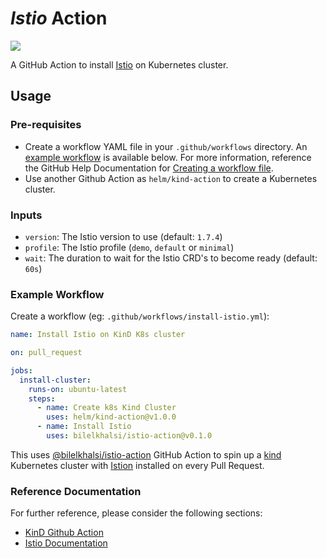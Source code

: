 # *Istio* Action

[![](https://github.com/bilelkhalsi/istio-action/workflows/TestIstioInstall/badge.svg?branch=master)](https://github.com/bilelkhalsi/istio-action/actions)

A GitHub Action to install [Istio](https://istio.io/) on Kubernetes cluster.

## Usage

### Pre-requisites

* Create a workflow YAML file in your `.github/workflows` directory. An [example workflow](#example-workflow) is available below.
For more information, reference the GitHub Help Documentation for [Creating a workflow file](https://help.github.com/en/articles/configuring-a-workflow#creating-a-workflow-file).
* Use another Github Action as `helm/kind-action` to create a Kubernetes cluster.

### Inputs

- `version`: The Istio version to use (default: `1.7.4`)
- `profile`: The Istio profile (`demo`, `default` or `minimal`)
- `wait`: The duration to wait for the Istio CRD's to become ready (default: `60s`)


### Example Workflow

Create a workflow (eg: `.github/workflows/install-istio.yml`):

```yaml
name: Install Istio on KinD K8s cluster

on: pull_request

jobs:
  install-cluster:
    runs-on: ubuntu-latest
    steps:
      - name: Create k8s Kind Cluster
        uses: helm/kind-action@v1.0.0
      - name: Install Istio
        uses: bilelkhalsi/istio-action@v0.1.0      
```

This uses [@bilelkhalsi/istio-action](https://www.github.com/bilelkhalsi/istio-action) GitHub Action to spin up a [kind](https://kind.sigs.k8s.io/) Kubernetes cluster with [Istion](https://istio.io/) installed on every Pull Request.

### Reference Documentation
For further reference, please consider the following sections:
* [KinD Github Action](https://github.com/helm/kind-action)
* [Istio Documentation](https://istio.io/latest/docs/)
